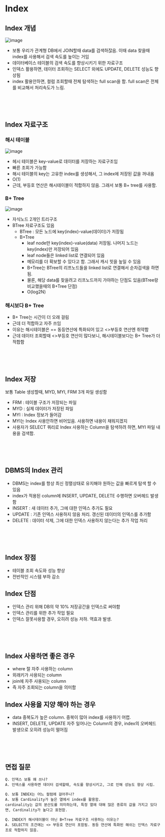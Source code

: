# Index
## Index 개념
![image](https://github.com/jiyeonnnny/Computer-Science/assets/139419091/138eaa55-648e-42ff-afed-220ede7fb2b3)
- 보통 우리가 관계형 DB에서 JOIN할때 data를 검색하잖음. 이때 data 찾을때 index를 사용해서 검색 속도를 높이는 거임
- 데이터베이스 테이블의 검색 속도를 향상시키기 위한 자료구조
- 인덱스 활용하면, 데이터 조회하는 SELECT 외에도 UPDATE, DELETE 성능도 향상됨
- index 활용안하면, 컬럼 조회할때 전체 탐색하는 full scan을 함. full scan은 전체를 비교해서 처리속도가 느림.

<br>
<br>
<br>

## Index 자료구조
### 해시 테이블
![image](https://github.com/jiyeonnnny/Computer-Science/assets/139419091/f3f7294f-7162-49e1-83a5-608d2e97d7e7)
- 헤시 테이블은 key-value로 데이터를 저장하는 자료구조임
- 빠른 조회가 가능함
- 해시 테이블의 key는 고유한 index를 생성해서, 그 index에 저장된 값을 꺼내옴
- O(1)
- 근데, 부등호 연산은 해시테이블이 적합하지 않음. 그래서 보통 B+ tree를 사용함.

### B+ Tree
![image](https://github.com/jiyeonnnny/Computer-Science/assets/139419091/ec604dd9-bf77-4867-99bf-df8d29a1a754)
- 자식노드 2개인 트리구조
- BTree 자료구조도 있음
  - BTree : 모든 노드에  key(index)-value(데이터)가 저장됨
  - B+Tree
    - leaf node만 key(index)-value(data) 저장됨. 나머지 노드는 key(index)만 저장되어 있음
    - leaf node들은 linked list로 연결되어 있음
    - 메모리를 더 확보할 수 있다고 함. 그래서 캐시 힛을 높일 수 있음
    - B+Tree는 BTree의 리프노드들을 linked list로 연결해서 순차검색을 하면 됨.
    - 물론, 해당 data를 찾을려고 리프노드까지 가야하는 단점도 있음(BTree랑 비교했을때의 B+Tree 단점)
    - O(log2N)

### 해시보다 B+ Tree
- B+ Tree는 시간이 더 오래 걸림
- 근데 더 적합하고 자주 쓰임
- 이유는 해시테이블은 == 동등연산에 특화되어 있고 <>부등호 연산엔 취약함
- 근데 데이터 조회할때 <>부등호 연산이 많다보니, 해시테이블보다는 B+ Tree가 더 적합함

<br>
<br>
<br>

## Index 저장
보통 Table 생성할때, MYD, MYI, FRM 3개 파일 생성함   
- FRM : 테이블 구조가 저장되는 파일
- MYD : 실제 데이터가 저장된 파일
- MYI : Index 정보가 들어감
- MYI는 Index 사용안하면 비어있음. 사용하면 내용이 채워지겠지
- 사용자가 SELECT 쿼리로 Index 사용하는 Column을 탐색하려 하면, MYI 파일 내용을 검색함.

<br>
<br>
<br>

## DBMS의 Index 관리
- DBMS는 index를 항상 최신 정렬상태로 유지해야 원하는 값을 빠르게 탐색 할 수 있음
- index가 적용된 column에 INSERT, UPDATE, DELETE 수행하면 오버헤드 발생함
- INSERT : 새 데이터 추가, 그에 대한 인덱스 추가도 필요
- UPDATE : 기존 인덱스 사용하지 않음 처리. 갱신된 데이터의 인덱스를 추가함
- DELETE : 데이터 삭제, 그에 대한 인덱스 사용하지 않는다는 추가 작업 처리

<br>
<br>
<br>

## Index 장점 
- 테이블 조회 속도와 성능 향상
- 전반적인 시스템 부하 감소
## Index 단점 
- 인덱스 관리 위해 DB의 약 10% 저장공간을 인덱스로 써야함
- 인덱스 관리를 위한 추가 작업 필요
- 인덱스 잘못사용할 경우, 오히려 성능 저하. 역효과 발생.

<br>
<br>
<br>

## Index 사용하면 좋은 경우
- where 절 자주 사용하는 column
- 외래키가 사용되는 column
- join에 자주 사용되는 column
- 즉 자주 조회되는 column을 의미함

## Index 사용을 지양 해야 하는 경우
- data 중복도가 높은 column. 중복이 많아 index를 사용하기 어렵.
- INSERT, DELETE, UPDATE 자주 일어나는 Column의 경우, index의 오버헤드 발생으로 오히려 성능이 떨어짐

<br>
<br>
<br>


## 면접 질문
```
Q. 인덱스 보통 왜 쓰나?
A. 인덱스를 사용하면 데이터 검색할때, 속도를 향상시키고, 그로 인해 성능도 향상 시킴.

Q. 보통 INDEX는 어느 컬럼에 걸어주나?
A. 보통 Cardinality가 높은 열에서 index를 활용함.
cardinality는 값의 분산도를 의미하는데, 특정 열에 대해 많은 종류의 값을 가지고 있다면, Cardinality가 높다고 표현함.

Q. INDEX가 해시테이블이 아닌 B+Tree 자료구조 사용하는 이유는?
A. SELECT의 조건에는 <> 부등호 연산이 포함됨. 동등 연산에 특화된 해쉬는 인덱스 자료구조로 적합하지 않음.
```
